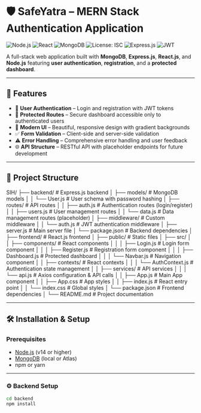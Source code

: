 # 🛡️ SafeYatra – MERN Stack Authentication Application

![Node.js](https://img.shields.io/badge/Node.js-v18+-green?logo=node.js)
![React](https://img.shields.io/badge/React-v18-blue?logo=react)
![MongoDB](https://img.shields.io/badge/MongoDB-Database-brightgreen?logo=mongodb)
![License: ISC](https://img.shields.io/badge/License-ISC-yellow)
![Express.js](https://img.shields.io/badge/Express.js-Backend-lightgrey?logo=express)
![JWT](https://img.shields.io/badge/JWT-Authentication-orange?logo=jsonwebtokens)

A full-stack web application built with **MongoDB**, **Express.js**, **React.js**, and **Node.js** featuring **user authentication**, **registration**, and a **protected dashboard**.

---

## 🚀 Features

- 🔐 **User Authentication** – Login and registration with JWT tokens  
- 🧭 **Protected Routes** – Secure dashboard accessible only to authenticated users  
- 🎨 **Modern UI** – Beautiful, responsive design with gradient backgrounds  
- ✅ **Form Validation** – Client-side and server-side validation  
- ⚠️ **Error Handling** – Comprehensive error handling and user feedback  
- 🌐 **API Structure** – RESTful API with placeholder endpoints for future development  

---

## 📁 Project Structure

SIH/
├── backend/ # Express.js backend
│ ├── models/ # MongoDB models
│ │ └── User.js # User schema with password hashing
│ ├── routes/ # API routes
│ │ ├── auth.js # Authentication routes (login/register)
│ │ ├── users.js # User management routes
│ │ └── data.js # Data management routes (placeholder)
│ ├── middleware/ # Custom middleware
│ │ └── auth.js # JWT authentication middleware
│ ├── server.js # Main server file
│ └── package.json # Backend dependencies
│
├── frontend/ # React.js frontend
│ ├── public/ # Static files
│ ├── src/
│ │ ├── components/ # React components
│ │ │ ├── Login.js # Login form component
│ │ │ ├── Register.js # Registration form component
│ │ │ ├── Dashboard.js # Protected dashboard
│ │ │ └── Navbar.js # Navigation component
│ │ ├── contexts/ # React contexts
│ │ │ └── AuthContext.js # Authentication state management
│ │ ├── services/ # API services
│ │ │ └── api.js # Axios configuration & API calls
│ │ ├── App.js # Main App component
│ │ ├── App.css # App styles
│ │ ├── index.js # React entry point
│ │ └── index.css # Global styles
│ └── package.json # Frontend dependencies
│
└── README.md # Project documentation


---

## 🛠️ Installation & Setup

### Prerequisites

- [Node.js](https://nodejs.org/) (v14 or higher)
- [MongoDB](https://www.mongodb.com/) (local or Atlas)
- npm or yarn

---

### ⚙️ Backend Setup

```bash
cd backend
npm install
